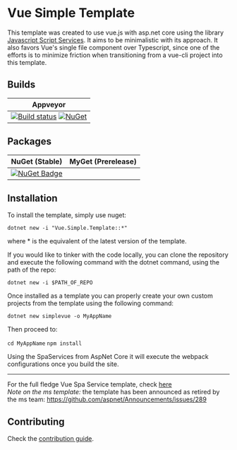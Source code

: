# Vue Simple Template

This template was created to use vue.js with asp.net core using the library [Javascript Script Services](https://github.com/aspnet/JavaScriptServices). It aims to be minimalistic with its approach. It also favors Vue's single file component over Typescript, since one of the efforts is to minimize friction when transitioning from a vue-cli project into this template. 

## Builds

| Appveyor  |
| :---:     |
| [![Build status](https://ci.appveyor.com/api/projects/status/infk8356yyag6im4?svg=true)](https://ci.appveyor.com/project/Jaxelr/vuetemplate) [![NuGet](https://img.shields.io/nuget/v/Vue.Simple.Template.svg)](https://www.nuget.org/packages/Vue.Simple.Template/) | [![MyGet](https://img.shields.io/myget/vue-simple-template/v/Vue.Simple.Template.svg)](https://www.myget.org/feed/vue-simple-template/package/nuget/Vue.Simple.Template) |

## Packages

NuGet (Stable) | MyGet (Prerelease)
:---: | :---:
[![NuGet Badge](https://buildstats.info/nuget/MiniScaffold?includePreReleases=true)](https://www.nuget.org/packages/MiniScaffold/) | 

## Installation

To install the template, simply use nuget:

`dotnet new -i "Vue.Simple.Template::*"`

where * is the equivalent of the latest version of the template. 

If you would like to tinker with the code locally, you can clone the repository and execute the following command with the dotnet command, using the path of the repo:

`dotnet new -i $PATH_OF_REPO`

Once installed as a template you can properly create your own custom projects from the template using the following command:

`dotnet new simplevue -o MyAppName` 

Then proceed to:

`cd MyAppName`
`npm install`

Using the SpaServices from AspNet Core it will execute the webpack configurations once you build the site.

---

For the full fledge Vue Spa Service template, check [here](https://github.com/aspnet/templating/tree/dev/src/Microsoft.AspNetCore.SpaTemplates/content/Vue-CSharp)   
_Note on the ms template:_ the template has been announced as retired by the ms team:  https://github.com/aspnet/Announcements/issues/289 

## Contributing

Check the [contribution guide](https://github.com/Jaxelr/VueTemplate/blob/master/.github/CONTRIBUTING.md).
